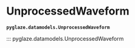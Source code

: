 # UnprocessedWaveform

**`pyglaze.datamodels.UnprocessedWaveform`**

::: pyglaze.datamodels.UnprocessedWaveform
